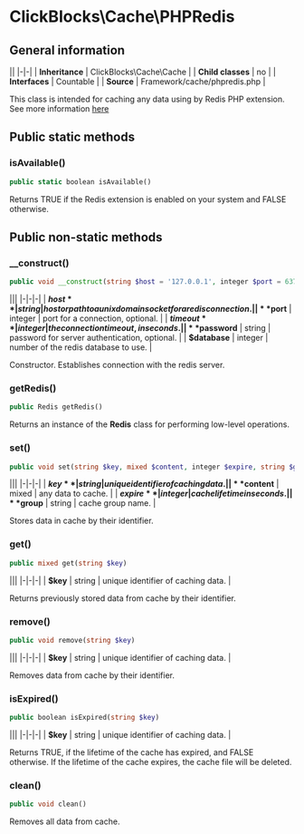 # ClickBlocks\Cache\PHPRedis #

## General information ##

||
|-|-|
| **Inheritance** | ClickBlocks\Cache\Cache |
| **Child classes** | no |
| **Interfaces** | Countable |
| **Source** | Framework/cache/phpredis.php |

This class is intended for caching any data using by Redis PHP extension. See more information [here](https://github.com/nicolasff/phpredis)

## Public static methods ## 

### **isAvailable()**

```php
public static boolean isAvailable()
```

Returns TRUE if the Redis extension is enabled on your system and FALSE otherwise.

## Public non-static methods ##

### **__construct()**

```php
public void __construct(string $host = '127.0.0.1', integer $port = 6379, integer $timeout = 0, string $password = null, integer $database = 0)
```

|||
|-|-|-|
| **$host** | string | host or path to a unix domain socket for a redis connection. |
| **$port** | integer | port for a connection, optional. |
| **$timeout** | integer | the connection timeout, in seconds. |
| **$password** | string | password for server authentication, optional. |
| **$database** | integer | number of the redis database to use. |

Constructor. Establishes connection with the redis server.

### **getRedis()**

```php
public Redis getRedis()
```

Returns an instance of the **Redis** class for performing low-level operations.

### **set()**

```php
public void set(string $key, mixed $content, integer $expire, string $group = null)
```

|||
|-|-|-|
| **$key** | string | unique identifier of caching data. |
| **$content** | mixed | any data to cache. |
| **$expire** | integer | cache lifetime in seconds. |
| **$group** | string | cache group name. |

Stores data in cache by their identifier.

### **get()**

```php
public mixed get(string $key)
```

|||
|-|-|-|
| **$key** | string | unique identifier of caching data. |

Returns previously stored data from cache by their identifier.

### **remove()**

```php
public void remove(string $key)
```

|||
|-|-|-|
| **$key** | string | unique identifier of caching data. |

Removes data from cache by their identifier.

### **isExpired()**

```php
public boolean isExpired(string $key)
```

|||
|-|-|-|
| **$key** | string | unique identifier of caching data. |

Returns TRUE, if the lifetime of the cache has expired, and FALSE otherwise. If the lifetime of the cache expires, the cache file will be deleted.

### **clean()**

```php
public void clean()
```

Removes all data from cache.